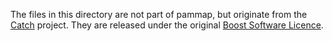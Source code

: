 The files in this directory are not part of pammap,
but originate from the
[Catch](https://github.com/catchorg/Catch2) project.
They are released under the original
[Boost Software Licence](LICENSE.md).
